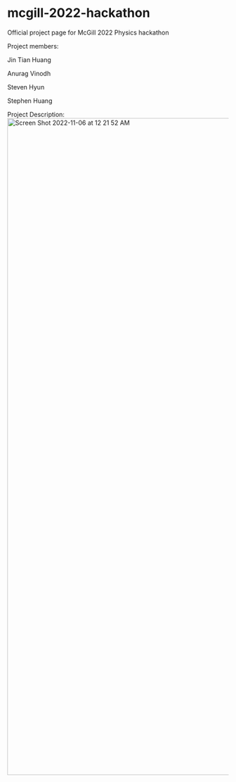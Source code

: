 # mcgill-2022-hackathon

Official project page for McGill 2022 Physics hackathon

Project members:

  Jin Tian Huang
  
  Anurag Vinodh
  
  Steven Hyun
  
  Stephen Huang

Project Description:
<img width="1492" alt="Screen Shot 2022-11-06 at 12 21 52 AM" src="https://user-images.githubusercontent.com/30786246/200154371-4d8d4da5-3303-4bf0-964f-aff22a5bec81.png">
